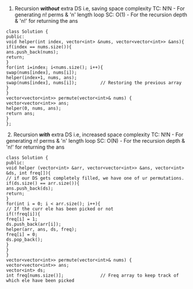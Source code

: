 1. Recursion ***without*** extra DS i.e, saving space complexity
TC: N!N  - For generating n! perms & 'n' length loop
SC: O(1)  - For the recursion depth & 'n!' for returning the ans
​
```
class Solution {
public:
void helper(int index, vector<int> &nums, vector<vector<int>> &ans){
if(index == nums.size()){
ans.push_back(nums);
return;
}
for(int i=index; i<nums.size(); i++){
swap(nums[index], nums[i]);
helper(index+1, nums, ans);
swap(nums[index], nums[i]);         // Restoring the previous array
}
}
vector<vector<int>> permute(vector<int>& nums) {
vector<vector<int>> ans;
helper(0, nums, ans);
return ans;
}
};
```
​
2. Recursion ***with*** extra DS i.e, increased space complexity
TC: N!N  - For generating n! perms & 'n' length loop
SC: O(N)  - For the recursion depth & 'n!' for returning the ans
```
class Solution {
public:
void helper (vector<int> &arr, vector<vector<int>> &ans, vector<int> &ds, int freq[]){
// if our DS gets completely filled, we have one of ur permutations.
if(ds.size() == arr.size()){
ans.push_back(ds);
return;
}
for(int i = 0; i < arr.size(); i++){
// If the curr ele has been picked or not
if(!freq[i]){
freq[i] = 1;
ds.push_back(arr[i]);
helper(arr, ans, ds, freq);
freq[i] = 0;
ds.pop_back();
}
}
}
vector<vector<int>> permute(vector<int>& nums) {
vector<vector<int>> ans;
vector<int> ds;
int freq[nums.size()];              // Freq array to keep track of which ele have been picked